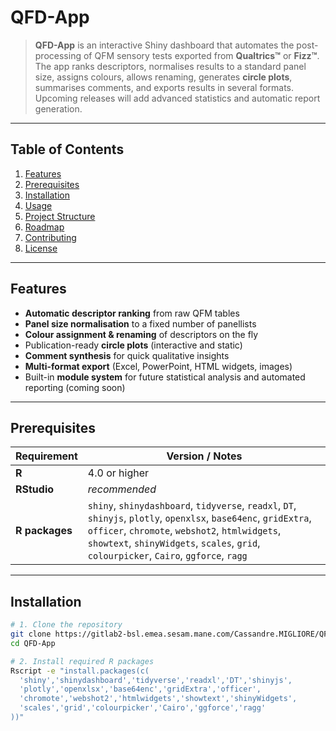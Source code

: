 # QFD-App

> **QFD-App** is an interactive Shiny dashboard that automates the post-processing of QFM sensory tests exported from **Qualtrics™** or **Fizz™**.  
> The app ranks descriptors, normalises results to a standard panel size, assigns colours, allows renaming, generates **circle plots**, summarises comments, and exports results in several formats.  
> Upcoming releases will add advanced statistics and automatic report generation.

---

## Table of Contents
1. [Features](#features)  
2. [Prerequisites](#prerequisites)  
3. [Installation](#installation)  
4. [Usage](#usage)  
5. [Project Structure](#project-structure)  
6. [Roadmap](#roadmap)  
7. [Contributing](#contributing)  
8. [License](#license)

---

## Features

- **Automatic descriptor ranking** from raw QFM tables  
- **Panel size normalisation** to a fixed number of panellists  
- **Colour assignment & renaming** of descriptors on the fly  
- Publication-ready **circle plots** (interactive and static)  
- **Comment synthesis** for quick qualitative insights  
- **Multi-format export** (Excel, PowerPoint, HTML widgets, images)  
- Built-in **module system** for future statistical analysis and automated reporting (coming soon)

---

## Prerequisites

| Requirement | Version / Notes                                  |
|-------------|--------------------------------------------------|
| **R**       | 4.0 or higher                                    |
| **RStudio** | *recommended*                                    |
| **R packages** | `shiny`, `shinydashboard`, `tidyverse`, `readxl`, `DT`, `shinyjs`, `plotly`, `openxlsx`, `base64enc`, `gridExtra`, `officer`, `chromote`, `webshot2`, `htmlwidgets`, `showtext`, `shinyWidgets`, `scales`, `grid`, `colourpicker`, `Cairo`, `ggforce`, `ragg` |

---

## Installation

```bash
# 1. Clone the repository
git clone https://gitlab2-bsl.emea.sesam.mane.com/Cassandre.MIGLIORE/QFD-App.git
cd QFD-App

# 2. Install required R packages
Rscript -e "install.packages(c(
  'shiny','shinydashboard','tidyverse','readxl','DT','shinyjs',
  'plotly','openxlsx','base64enc','gridExtra','officer',
  'chromote','webshot2','htmlwidgets','showtext','shinyWidgets',
  'scales','grid','colourpicker','Cairo','ggforce','ragg'
))"
